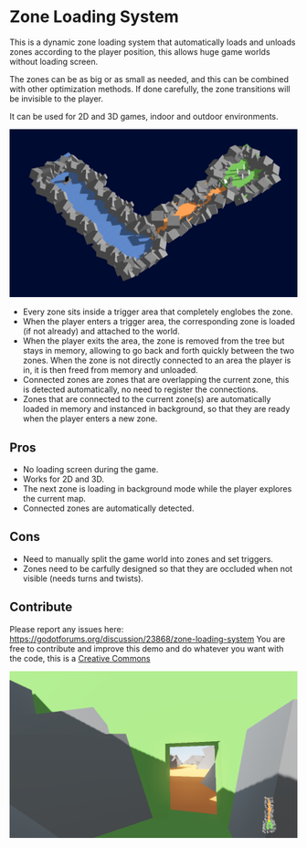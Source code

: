 # Zone Loading System

This is a dynamic zone loading system that automatically loads and unloads zones according to the player position, this allows huge game worlds without loading screen.

The zones can be as big or as small as needed, and this can be combined with other optimization methods. If done carefully, the zone transitions will be invisible to the player.

It can be used for 2D and 3D games, indoor and outdoor environments.

![Test image](screenshots/world.png)

- Every zone sits inside a trigger area that completely englobes the zone.
- When the player enters a trigger area, the corresponding zone is loaded (if not already) and attached to the world.
- When the player exits the area, the zone is removed from the tree but stays in memory, allowing to go back and forth quickly between the two zones. When the zone is not directly connected to an area the player is in, it is then freed from memory and unloaded.
- Connected zones are zones that are overlapping the current zone, this is detected automatically, no need to register the connections.
- Zones that are connected to the current zone(s) are automatically loaded in memory and instanced in background, so that they are ready when the player enters a new zone.

## Pros
- No loading screen during the game.
- Works for 2D and 3D.
- The next zone is loading in background mode while the player explores the current map.
- Connected zones are automatically detected.

## Cons
- Need to manually split the game world into zones and set triggers.
- Zones need to be carfully designed so that they are occluded when not visible (needs turns and twists).

## Contribute

Please report any issues here: https://godotforums.org/discussion/23868/zone-loading-system
You are free to contribute and improve this demo and do whatever you want with the code, this is a [Creative Commons](https://creativecommons.org/publicdomain/zero/1.0/)

![Test image](screenshots/demo.png)
